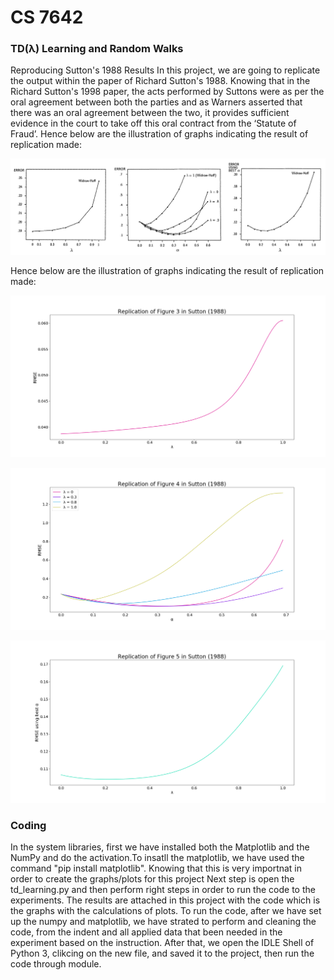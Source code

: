 # CS 7642 
### TD(λ) Learning and Random Walks
Reproducing Sutton's 1988 Results
In this project, we are going to replicate the output within the paper of Richard Sutton's 1988. Knowing that in the Richard Sutton's 1998 paper, the acts performed by Suttons were as per the oral agreement between both the parties and as Warners asserted that there was an oral agreement between the two, it provides sufficient evidence in the court to take off this oral contract from the ‘Statute of Fraud’. Hence below are the illustration of graphs indicating the result of replication made:
 
 ![Sutton's Results](sutton_figures.jpg "Sutton's results")
 
Hence below are the illustration of graphs indicating the result of replication made:

![Reproduction figure 3](figure3_lg.png "Reproduction of Sutton's figure 3")

![Reproduction figure 4](figure4_lg.png "Reproduction of Sutton's figure 4")

![Reproduction figure 5](figure5_lg.png "Reproduction of Sutton's figure 5")

 
### Coding

In the system libraries, first we have installed both the Matplotlib and the NumPy and do the activation.To insatll the matplotlib, we have used the command "pip install matplotlib". Knowing that this is very importnat in order to create the graphs/plots for this project 
Next step is open the td_learning.py and then perform right steps in order to run the code to the experiments. The results are attached in this project with the code which is the graphs with the calculations of plots. To run the code, after we have set up the numpy and matplotlib, we have strated to perform and cleaning the code, from the indent and all applied data that been needed in the experiment based on the instruction. After that, we open the IDLE Shell of Python 3, clikcing on the new file, and saved it to the project, then run the code through module. 

